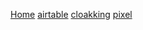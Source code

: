 <!-- docs/_sidebar.md -->

[Home](/)
[airtable](airtable.md)
[cloakking](cloaking.md)
[pixel](pixel.md)
